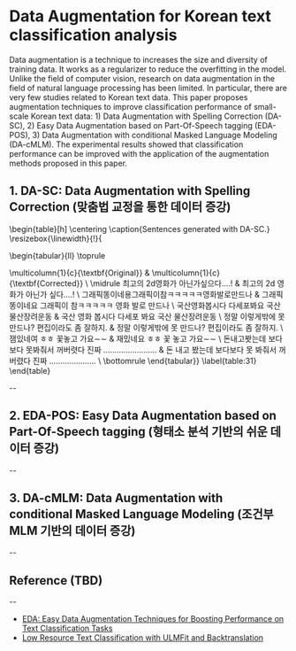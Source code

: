 # Data Augmentation for Korean text classification analysis

Data augmentation is a technique to increases the size and diversity of
training data. It works as a regularizer to reduce the overfitting in the model.
Unlike the field of computer vision, research on data augmentation in the
field of natural language processing has been limited. In particular, there are
very few studies related to Korean text data. This paper proposes augmentation techniques to improve classification performance of small-scale Korean
text data: 1) Data Augmentation with Spelling Correction (DA-SC), 2) Easy
Data Augmentation based on Part-Of-Speech tagging (EDA-POS), 3) Data
Augmentation with conditional Masked Language Modeling (DA-cMLM). The
experimental results showed that classification performance can be improved
with the application of the augmentation methods proposed in this paper.


## 1. DA-SC: Data Augmentation with Spelling Correction (맞춤법 교정을 통한 데이터 증강)

\begin{table}[h]
   	\centering
	\caption{Sentences generated with DA-SC.}
	\resizebox{\linewidth}{!}{
	
\begin{tabular}{ll}     \toprule

\multicolumn{1}{c}{\textbf{Original}}                 & \multicolumn{1}{c}{\textbf{Corrected}}            \\ \midrule
최고의 2d영화가 아닌가싶으다....!                             & 최고의 2d 영화가 아닌가 싶다....!                            \\
그래픽똥이네용그래픽이참ㅋㅋㅋㅋㅋ영화발로만드나                          & 그래픽 똥이네요 그래픽이 참ㅋㅋㅋㅋㅋ 영화 발로 만드나                    \\
국산영화봅시다 다세포봐요 국산물산장려운동                            & 국산 영화 봅시다 다세포 봐요 국산 물산장려운동                        \\
정말 이렇게밖에 못만드나? 편집이라도 좀 잘하지.                       & 정말 이렇게밖에 못 만드나? 편집이라도 좀 잘하지.                      \\
잼있네여 ㅎㅎ 꽃놓고 가요$\sim$$\sim$                        & 재밌네요 ㅎㅎ 꽃 놓고 가요$\sim$$\sim$                       \\
돈내고봣는데 보다보다 못봐줘서 꺼버렷다 진짜 ........................ & 돈 내고 봤는데 보다보다 못 봐줘서 꺼버렸다 진짜 ..................... \\ \bottomrule
\end{tabular}}
\label{table:31}
\end{table}

--
## 2. EDA-POS: Easy Data Augmentation based on Part-Of-Speech tagging (형태소 분석 기반의 쉬운 데이터 증강)

--
## 3. DA-cMLM: Data Augmentation with conditional Masked Language Modeling (조건부 MLM 기반의 데이터 증강)


--
## Reference (TBD)
--
* [EDA: Easy Data Augmentation Techniques for Boosting Performance on Text Classification Tasks](https://arxiv.org/pdf/1901.11196.pdf)
* [Low Resource Text Classification with ULMFit and Backtranslation](https://arxiv.org/pdf/1903.09244.pdf)



